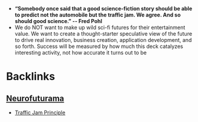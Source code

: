 - **“Somebody once said that a good science-fiction story should be able to predict not the automobile but the traffic jam. We agree. And so should good science.” -- Fred Pohl**
- We do NOT want to make up wild sci-fi futures for their entertainment value. We want to create a thought-starter speculative view of the future to drive real innovation, business creation, application development, and so forth. Success will be measured by how much this deck catalyzes interesting activity, not how accurate it turns out to be

# Backlinks
## [Neurofuturama](<Neurofuturama.md>)
- [Traffic Jam Principle](<Traffic Jam Principle.md>)

